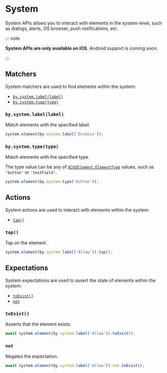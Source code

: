 # System

System APIs allows you to interact with elements in the system-level, such as dialogs, alerts, OS browser, push notifications, etc.

::: note

**System APIs are only available on iOS**. Android support is coming soon.

:::

## Matchers

System matchers are used to find elements within the system:

- [`by.system.label(label)`]
- [`by.system.type(type)`]

### `by.system.label(label)`
Match elements with the specified label.

```js
system.element(by.system.label('Dismiss'));
```

### `by.system.type(type)`

Match elements with the specified type.

The type value can be any of [`XCUIElement.ElementType`][iOS element-type] values, such as `'button'` or `'textField'`.

```js
system.element(by.system.type('button'));
```

## Actions

System actions are used to interact with elements within the system:

- [`tap()`]

### `tap()`

Tap on the element.

```js
system.element(by.system.label('Allow')).tap();
```

## Expectations

System expectations are used to assert the state of elements within the system:

- [`toExist()`]
- [`not`]

### `toExist()`

Asserts that the element exists.

```js
await system.element(by.system.label('Allow')).toExist();
```

### `not`

Negates the expectation.

```js
await system.element(by.system.label('Allow')).not.toExist();
```

[`by.system.label(label)`]: #bysystemlabellabel
[`by.system.type(type)`]: #bysystemtypetype
[`tap()`]: #tap
[`toExist()`]: #toexist
[`not`]: #not
[iOS element-type]: https://developer.apple.com/documentation/xctest/xcuielement/elementtype
